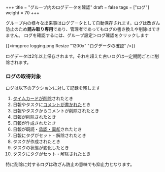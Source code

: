 +++
title = "グループ内のログデータを確認"
draft = false
tags = ["ログ"]
weight = 70
+++


グループ内の様々な出来事はログデータとして自動保存されます。ログは改ざん防止のため**読み取り専用**であり、管理者であってもログの書き換えや削除はできません。
ログを確認するには、グループ設定＞ログ確認をクリックします

{{<imgproc logging.png Resize "1200x" "ログデータの確認" />}}

ログデータは2年以上保存されます。それを超えた古いログは一定期間ごとに削除されます。

### ログの取得対象

ログは以下のアクションに対して記録を残します

1. [タイムカードが削除](/remove/timecard/)されたとき
1. 日報やタスクに[コメントが書かれた](/report/read/comment/)とき
1. 日報やタスクからコメントが削除されたとき
1. [日報が削除](/remove/report/)されたとき
1. 日報が作成されたとき
1. 日報が既読・[承認・棄却](/report/read/state/)されたとき
1. 日報にタグがセット・解除されたとき
1. タスクが作成されたとき
1. タスクの状態が変化したとき
1. タスクにタグがセット・解除されたとき

特に削除に対するログは改ざん防止の意味でも抑止力となります。
